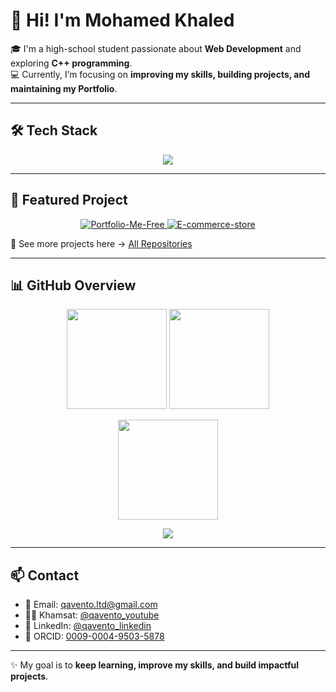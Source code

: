 # 👋 Hi! I'm Mohamed Khaled    

🎓 I'm a high-school student passionate about **Web Development** and exploring **C++ programming**.    
💻 Currently, I’m focusing on **improving my skills, building projects, and maintaining my Portfolio**.    

---

## 🛠️ Tech Stack    
<p align="center">  
  <img src="https://skillicons.dev/icons?i=html,css,js,cpp,git,github" />  
</p>  

---

## 🚀 Featured Project    
<p align="center">  
  <a href="https://qavento-ltd.github.io/Portfolio-Me-Free/">  
    <img src="https://github-readme-stats.vercel.app/api/pin/?username=qavento-LTD&repo=Portfolio-Me-Free&theme=tokyonight&show_owner=true" alt="Portfolio-Me-Free" />  
  </a>  
   <a href="https://qavento-ltd.github.io/E-commerce-store/">  
    <img src="https://github-readme-stats.vercel.app/api/pin/?username=qavento-LTD&repo=E-commerce-store&theme=tokyonight&show_owner=true" alt="E-commerce-store" />  
  </a>  
</p>  

🔹 See more projects here → [All Repositories](https://github.com/qavento-LTD?tab=repositories)    

---

## 📊 GitHub Overview    
<p align="center">  
  <img src="https://github-readme-stats.vercel.app/api?username=qavento-LTD&show_icons=true&theme=tokyonight&hide_border=true" height="160"/>  
  <img src="https://github-readme-stats.vercel.app/api/top-langs/?username=qavento-LTD&layout=compact&theme=tokyonight&hide_border=true&langs_count=6" height="160"/>  
</p>  

<p align="center">  
  <a href="https://git.io/streak-stats">  
    <img src="https://streak-stats.demolab.com?user=qavento-LTD&theme=tokyonight&hide_border=true" height="160"/>  
  </a>  
</p>  

<p align="center">  
  <!-- Badge لعدد الريبو -->  
  <img src="https://img.shields.io/badge/Repositories-10-blue?style=for-the-badge&logo=github" />  
</p>  

---

## 📫 Contact    
- 📧 Email: [qavento.ltd@gmail.com](mailto:qavento.ltd@gmail.com)    
- 👨‍💻 Khamsat: [@qavento_youtube](https://khamsat.com/user/qavento)    
- 💎 LinkedIn: [@qavento_linkedin](https://www.linkedin.com/in/mohammed-khaled-abdullah-mahmoud?utm_source=share&utm_campaign=share_via&utm_content=profile&utm_medium=android_app)    
- 🔗 ORCID: [0009-0004-9503-5878](https://orcid.org/0009-0004-9503-5878)    

---

✨ My goal is to **keep learning, improve my skills, and build impactful projects**.
